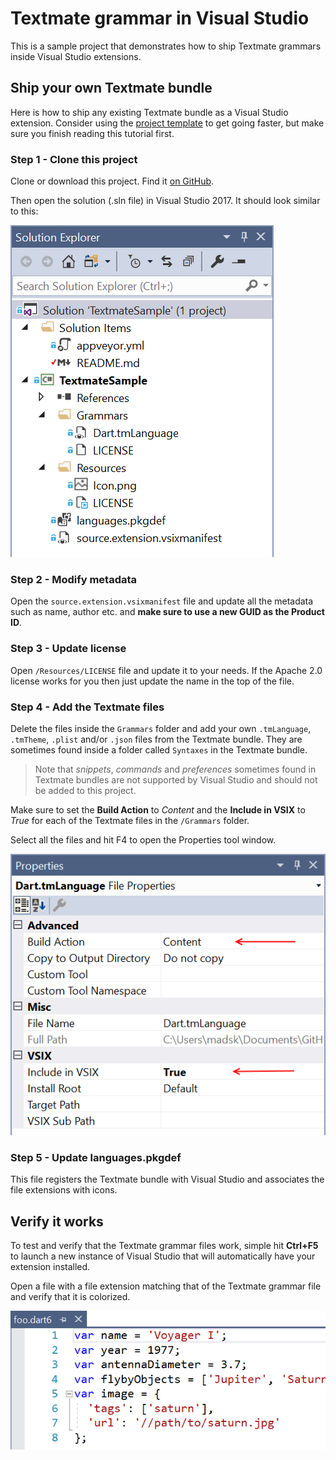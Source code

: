 # Textmate grammar in Visual Studio

This is a sample project that demonstrates how to ship Textmate grammars inside Visual Studio extensions.

## Ship your own Textmate bundle
Here is how to ship any existing Textmate bundle as a Visual Studio extension. Consider using the [project template](https://marketplace.visualstudio.com/items?itemName=MadsKristensen.TextmateGrammarTemplate) to get going faster, but make sure you finish reading this tutorial first.

### Step 1 - Clone this project
Clone or download this project. Find it [on GitHub](https://github.com/madskristensen/TextmateSample).

Then open the solution (.sln file) in Visual Studio 2017. It should look similar to this:

![Solution Explorer](art/solution-explorer.png)

### Step 2 - Modify metadata
Open the `source.extension.vsixmanifest` file and update all the metadata such as name, author etc. and **make sure to use a new GUID as the Product ID**.

### Step 3 - Update license
Open `/Resources/LICENSE` file and update it to your needs. If the Apache 2.0 license works for you then just update the name in the top of the file.

### Step 4 - Add the Textmate files
Delete the files inside the `Grammars` folder and add your own `.tmLanguage`, `.tmTheme`, `.plist` and/or `.json` files from the Textmate bundle. They are sometimes found inside a folder called `Syntaxes` in the Textmate bundle.

> Note that *snippets*, *commands* and *preferences* sometimes found in Textmate bundles are not supported by Visual Studio and should not be added to this project.

Make sure to set the **Build Action** to *Content* and the **Include in VSIX** to *True* for each of the Textmate files in the `/Grammars` folder.

Select all the files and hit F4 to open the Properties tool window.

![Properties](art/properties.png)

### Step 5 - Update languages.pkgdef
This file registers the Textmate bundle with Visual Studio and associates the file extensions with icons.

## Verify it works
To test and verify that the Textmate grammar files work, simple hit **Ctrl+F5** to launch a new instance of Visual Studio that will automatically have your extension installed.

Open a file with a file extension matching that of the Textmate grammar file and verify that it is colorized.

![File](art/file.png)
